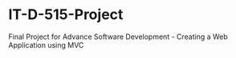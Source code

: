 # IT-D-515-Project
Final Project for Advance Software Development - Creating a Web Application using MVC
